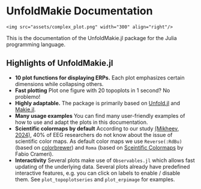# UnfoldMakie Documentation

```@raw html
<img src="assets/complex_plot.png" width="300" align="right"/>
```

This is the documentation of the UnfoldMakie.jl package for the Julia programming language. 

## Highlights of UnfoldMakie.jl

- **10 plot functions for displaying ERPs.**
Each plot emphasizes certain dimensions while collapsing others.
- **Fast plotting**
Plot one figure with 20 topoplots in 1 second? No problemo!
- **Highly adaptable.**
The package is primarily based on [Unfold.jl](https://github.com/unfoldtoolbox/unfold.jl/) and [Makie.jl](https://makie.juliaplots.org/stable/).
- **Many usage examples**
You can find many user-friendly examples of how to use and adapt the plots in this documentation.
- **Scientific colormaps by default**
According to our study [(Mikheev, 2024)](https://apertureneuro.org/article/116386-the-art-of-brainwaves-a-survey-on-event-related-potential-visualization-practices), 40% of EEG researchers do not know about the issue of scientific color maps. As default color maps we use `Reverse(:RdBu)` (based on [colorbrewer](https://colorbrewer2.org/#type=sequential&scheme=BuGn&n=3)) and `Roma` (based on [Sceintific Colormaps](https://www.fabiocrameri.ch/colourmaps/) by Fabio Crameri). 
- **Interactivity** 
Several plots make use of `Observables.jl` which allows fast updating of the underlying data. Several plots already have predefined interactive features, e.g. you can click on labels to enable / disable them. See `plot_topoplotseries` and `plot_erpimage` for examples.
